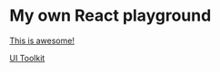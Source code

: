 # My own React playground

[This is awesome!](https://www.robinwieruch.de/complete-firebase-authentication-react-tutorial#firebase-in-react-setup)

[UI Toolkit](https://react.semantic-ui.com/)